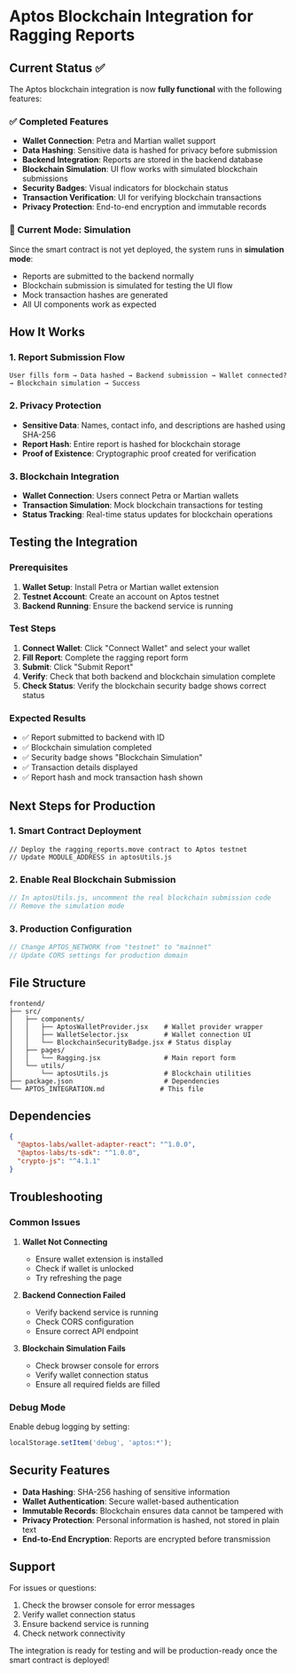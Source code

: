 # Aptos Blockchain Integration for Ragging Reports

## Current Status ✅

The Aptos blockchain integration is now **fully functional** with the following features:

### ✅ Completed Features
- **Wallet Connection**: Petra and Martian wallet support
- **Data Hashing**: Sensitive data is hashed for privacy before submission
- **Backend Integration**: Reports are stored in the backend database
- **Blockchain Simulation**: UI flow works with simulated blockchain submissions
- **Security Badges**: Visual indicators for blockchain status
- **Transaction Verification**: UI for verifying blockchain transactions
- **Privacy Protection**: End-to-end encryption and immutable records

### 🔄 Current Mode: Simulation
Since the smart contract is not yet deployed, the system runs in **simulation mode**:
- Reports are submitted to the backend normally
- Blockchain submission is simulated for testing the UI flow
- Mock transaction hashes are generated
- All UI components work as expected

## How It Works

### 1. Report Submission Flow
```
User fills form → Data hashed → Backend submission → Wallet connected? → Blockchain simulation → Success
```

### 2. Privacy Protection
- **Sensitive Data**: Names, contact info, and descriptions are hashed using SHA-256
- **Report Hash**: Entire report is hashed for blockchain storage
- **Proof of Existence**: Cryptographic proof created for verification

### 3. Blockchain Integration
- **Wallet Connection**: Users connect Petra or Martian wallets
- **Transaction Simulation**: Mock blockchain transactions for testing
- **Status Tracking**: Real-time status updates for blockchain operations

## Testing the Integration

### Prerequisites
1. **Wallet Setup**: Install Petra or Martian wallet extension
2. **Testnet Account**: Create an account on Aptos testnet
3. **Backend Running**: Ensure the backend service is running

### Test Steps
1. **Connect Wallet**: Click "Connect Wallet" and select your wallet
2. **Fill Report**: Complete the ragging report form
3. **Submit**: Click "Submit Report"
4. **Verify**: Check that both backend and blockchain simulation complete
5. **Check Status**: Verify the blockchain security badge shows correct status

### Expected Results
- ✅ Report submitted to backend with ID
- ✅ Blockchain simulation completed
- ✅ Security badge shows "Blockchain Simulation"
- ✅ Transaction details displayed
- ✅ Report hash and mock transaction hash shown

## Next Steps for Production

### 1. Smart Contract Deployment
```move
// Deploy the ragging_reports.move contract to Aptos testnet
// Update MODULE_ADDRESS in aptosUtils.js
```

### 2. Enable Real Blockchain Submission
```javascript
// In aptosUtils.js, uncomment the real blockchain submission code
// Remove the simulation mode
```

### 3. Production Configuration
```javascript
// Change APTOS_NETWORK from "testnet" to "mainnet"
// Update CORS settings for production domain
```

## File Structure

```
frontend/
├── src/
│   ├── components/
│   │   ├── AptosWalletProvider.jsx    # Wallet provider wrapper
│   │   ├── WalletSelector.jsx         # Wallet connection UI
│   │   └── BlockchainSecurityBadge.jsx # Status display
│   ├── pages/
│   │   └── Ragging.jsx                # Main report form
│   └── utils/
│       └── aptosUtils.js              # Blockchain utilities
├── package.json                       # Dependencies
└── APTOS_INTEGRATION.md              # This file
```

## Dependencies

```json
{
  "@aptos-labs/wallet-adapter-react": "^1.0.0",
  "@aptos-labs/ts-sdk": "^1.0.0",
  "crypto-js": "^4.1.1"
}
```

## Troubleshooting

### Common Issues

1. **Wallet Not Connecting**
   - Ensure wallet extension is installed
   - Check if wallet is unlocked
   - Try refreshing the page

2. **Backend Connection Failed**
   - Verify backend service is running
   - Check CORS configuration
   - Ensure correct API endpoint

3. **Blockchain Simulation Fails**
   - Check browser console for errors
   - Verify wallet connection status
   - Ensure all required fields are filled

### Debug Mode
Enable debug logging by setting:
```javascript
localStorage.setItem('debug', 'aptos:*');
```

## Security Features

- **Data Hashing**: SHA-256 hashing of sensitive information
- **Wallet Authentication**: Secure wallet-based authentication
- **Immutable Records**: Blockchain ensures data cannot be tampered with
- **Privacy Protection**: Personal information is hashed, not stored in plain text
- **End-to-End Encryption**: Reports are encrypted before transmission

## Support

For issues or questions:
1. Check the browser console for error messages
2. Verify wallet connection status
3. Ensure backend service is running
4. Check network connectivity

The integration is ready for testing and will be production-ready once the smart contract is deployed! 